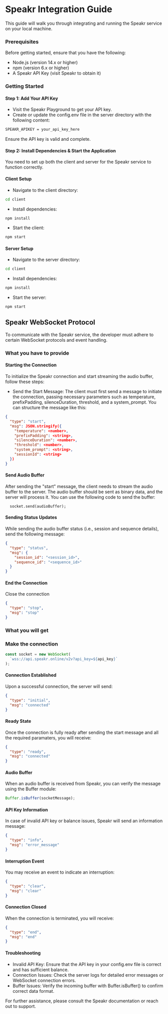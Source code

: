 # Speakr Integration Guide

This guide will walk you through integrating and running the Speakr service on your local machine.

### Prerequisites

Before getting started, ensure that you have the following:

- Node.js (version 14.x or higher)
- npm (version 6.x or higher)
- A Speakr API Key (visit Speakr to obtain it)

### Getting Started

#### Step 1: Add Your API Key

- Visit the Speakr Playground to get your API key.
- Create or update the config.env file in the server directory with the following content:

```bash
SPEAKR_APIKEY = your_api_key_here
```

Ensure the API key is valid and complete.

#### Step 2: Install Dependencies & Start the Application

You need to set up both the client and server for the Speakr service to function correctly.

#### Client Setup

- Navigate to the client directory:

```bash
cd client
```

- Install dependencies:

```bash
npm install
```

- Start the client:

```bash
npm start
```

#### Server Setup

- Navigate to the server directory:

```bash
cd client
```

- Install dependencies:

```bash
npm install
```

- Start the server:

```bash
npm start
```

## Speakr WebSocket Protocol

To communicate with the Speakr service, the developer must adhere to certain WebSocket protocols and event handling.

### What you have to provide

#### Starting the Connection

To initialize the Speakr connection and start streaming the audio buffer, follow these steps:

- Send the Start Message: The client must first send a message to initiate the connection, passing necessary parameters such as temperature, prefixPadding, silenceDuration, threshold, and a system_prompt. You can structure the message like this:

```json
{
  "type": "start",
  "msg": JSON.stringify({
    "temperature": <number>,
    "prefixPadding": <string>,
    "silenceDuration": <number>,
    "threshold": <number>,
    "system_prompt": <string>,
    "sessionId": <string>
  })
}
```

#### Send Audio Buffer

After sending the "start" message, the client needs to stream the audio buffer to the server. The audio buffer should be sent as binary data, and the server will process it. You can use the following code to send the buffer:

```jsvascript
  socket.send(audioBuffer);
```

#### Sending Status Updates

While sending the audio buffer status (i.e., session and sequence details), send the following message:

```json
{
  "type": "status",
  "msg": {
    "session_id": "<session_id>",
    "sequence_id": "<sequence_id>"
  }
}
```

#### End the Connection

Close the connection

```json
{
  "type": "stop",
  "msg": "stop"
}
```

### What you will get

### Make the connection

```javascript
const socket = new WebSocket(
  `wss://api.speakr.online/v2v?api_key=${api_key}`
);
```

#### Connection Established

Upon a successful connection, the server will send:

```json
{
  "type": "initial",
  "msg": "connected"
}
```

#### Ready State

Once the connection is fully ready after sending the start message and all the required paramaters, you will receive:

```json
{
  "type": "ready",
  "msg": "connected"
}
```

#### Audio Buffer

When an audio buffer is received from Speakr, you can verify the message using the Buffer module:

```javascript
Buffer.isBuffer(socketMessage);
```

#### API Key Information

In case of invalid API key or balance issues, Speakr will send an information message:

```json
{
  "type": "info",
  "msg": "error_message"
}
```

#### Interruption Event

You may receive an event to indicate an interruption:

```json
{
  "type": "clear",
  "msg": "clear"
}
```

#### Connection Closed

When the connection is terminated, you will receive:

```json
{
  "type": "end",
  "msg": "end"
}
```

#### Troubleshooting

- Invalid API Key: Ensure that the API key in your config.env file is correct and has sufficient balance.
- Connection Issues: Check the server logs for detailed error messages or WebSocket connection errors.
- Buffer Issues: Verify the incoming buffer with Buffer.isBuffer() to confirm correct data format.

For further assistance, please consult the Speakr documentation or reach out to support.
